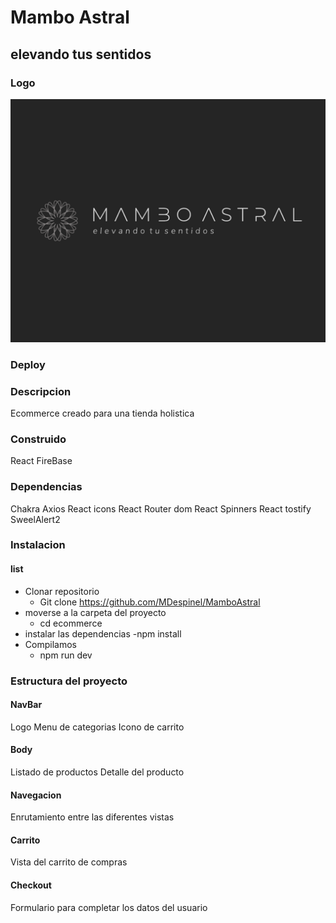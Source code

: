 # Mambo Astral
## elevando tus sentidos
### Logo
![image](./src/assets/Imagenes/Logo.png)
### Deploy

### Descripcion
Ecommerce creado para una tienda holistica

### Construido
React
FireBase

### Dependencias
Chakra
Axios
React icons
React Router dom
React Spinners
React tostify
SweelAlert2

### Instalacion
#### list
- Clonar repositorio
    - Git clone https://github.com/MDespinel/MamboAstral
- moverse a la carpeta del proyecto
    - cd ecommerce
- instalar las dependencias
    -npm install
- Compilamos
    - npm run dev

### Estructura del proyecto

#### NavBar
Logo
Menu de categorias
Icono de carrito

#### Body
Listado de productos
Detalle del producto

#### Navegacion
Enrutamiento entre las diferentes vistas

#### Carrito
Vista del carrito de compras

#### Checkout
Formulario para completar los datos del usuario
